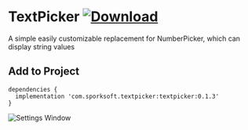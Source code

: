 # TextPicker [ ![Download](https://api.bintray.com/packages/jschnall/maven/TextPicker/images/download.svg) ](https://bintray.com/jschnall/maven/TextPicker/_latestVersion)
A simple easily customizable replacement for NumberPicker, which can display string values

## Add to Project
```
dependencies {
  implementation 'com.sporksoft.textpicker:textpicker:0.1.3'
}
```

![Settings Window](https://raw.github.com/jschnall/TextPicker/master/screenshot.png)
